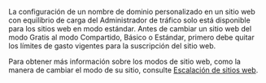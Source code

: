 ﻿La configuración de un nombre de dominio personalizado en un sitio web con equilibrio de carga del Administrador de tráfico solo está disponible para los sitios web en modo estándar. Antes de cambiar un sitio web del modo Gratis al modo Compartido, Básico o Estándar, primero debe quitar los límites de gasto vigentes para la suscripción del sitio web. 

Para obtener más información sobre los modos de sitio web, como la manera de cambiar el modo de su sitio, consulte [Escalación de sitios web](web-sites-scale.md).


<!--HONumber=42-->

